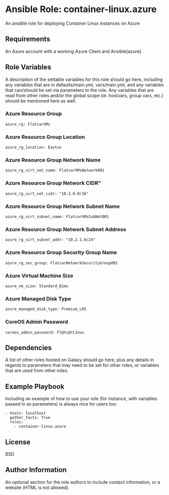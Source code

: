 # Ansible Role: container-linux.azure

An ansible role for deploying Container Linux instances on Azure

## Requirements

An Azure account with a working Azure Client and Ansible[azure].


## Role Variables

A description of the settable variables for this role should go here, including any variables that are in defaults/main.yml, vars/main.yml, and any variables that can/should be set via parameters to the role. Any variables that are read from other roles and/or the global scope (ie. hostvars, group vars, etc.) should be mentioned here as well.

### Azure Resource Group

```
azure_rg: FlatcarVMs
```

### Azure Resource Group Location

```
azure_rg_location: Eastus
```

### Azure Resource Group Network Name

```
azure_rg_virt_net_name: FlatcarVMsNetwork001
```

### Azure Resource Group Network CIDR"

```
azure_rg_virt_net_cidr: "10.2.0.0/16"
```

### Azure Resource Group Network Subnet Name

```
azure_rg_virt_subnet_name: FlatcarVMsSubNet001
```

### Azure Resource Group Network Subnet Address

```
azure_rg_virt_subnet_addr: "10.2.1.0/24"
```

### Azure Resource Group Security Group Name

```
azure_rg_sec_group: FlatcarNetworkSecurityGroup001
```

### Azure Virtual Machine Size

```
azure_vm_size: Standard_B1ms
```

### Azure Managed Disk Type

```
azure_managed_disk_type: Premium_LRS
```

### CoreOS Admin Password

```
coreos_admin_password: Fl@tc@rL1nux
```

## Dependencies

A list of other roles hosted on Galaxy should go here, plus any details in regards to parameters that may need to be set for other roles, or variables that are used from other roles.

## Example Playbook

Including an example of how to use your role (for instance, with variables passed in as parameters) is always nice for users too:

```
- hosts: localhost
  gather_facts: True
  roles:
    - container-linux.azure
```

## License

BSD

Author Information
------------------

An optional section for the role authors to include contact information, or a website (HTML is not allowed).
